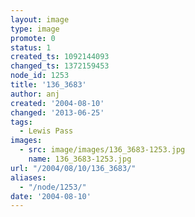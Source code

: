 ```yaml
---
layout: image
type: image
promote: 0
status: 1
created_ts: 1092144093
changed_ts: 1372159453
node_id: 1253
title: '136_3683'
author: anj
created: '2004-08-10'
changed: '2013-06-25'
tags:
  - Lewis Pass
images:
  - src: image/images/136_3683-1253.jpg
    name: 136_3683-1253.jpg
url: "/2004/08/10/136_3683/"
aliases:
  - "/node/1253/"
date: '2004-08-10'
---
```


